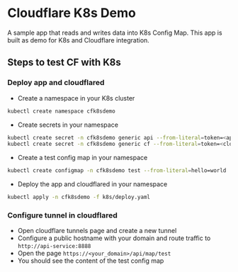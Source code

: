# Cloudflare K8s Demo

A sample app that reads and writes data into K8s Config Map. This app is built as demo for K8s and Cloudflare integration.

## Steps to test CF with K8s

### Deploy app and cloudflared

- Create a namespace in your K8s cluster
```bash
kubectl create namespace cfk8sdemo
```
- Create secrets in your namespace
```bash
kubectl create secret -n cfk8sdemo generic api --from-literal=token=<api_token>
kubectl create secret -n cfk8sdemo generic cf --from-literal=token=<cloudflare_token>
```
- Create a test config map in your namespace
```bash
kubectl create configmap -n cfk8sdemo test --from-literal=hello=world
```
- Deploy the app and cloudflared in your namespace
```bash
kubectl apply -n cfk8sdemo -f k8s/deploy.yaml
```

### Configure tunnel in cloudflared

- Open cloudflare tunnels page and create a new tunnel
- Configure a public hostname with your domain and route traffic to `http://api-service:8888`
- Open the page `https://<your_domain>/api/map/test`
- You should see the content of the test config map